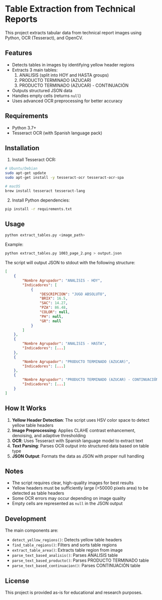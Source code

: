 # Table Extraction from Technical Reports

This project extracts tabular data from technical report images using Python, OCR (Tesseract), and OpenCV.

## Features

- Detects tables in images by identifying yellow header regions
- Extracts 3 main tables:
  1. ANALISIS (split into HOY and HASTA groups)
  2. PRODUCTO TERMINADO (AZUCAR)
  3. PRODUCTO TERMINADO (AZUCAR) - CONTINUACIÓN
- Outputs structured JSON data
- Handles empty cells (returns `null`)
- Uses advanced OCR preprocessing for better accuracy

## Requirements

- Python 3.7+
- Tesseract OCR (with Spanish language pack)

## Installation

1. Install Tesseract OCR:
```bash
# Ubuntu/Debian
sudo apt-get update
sudo apt-get install -y tesseract-ocr tesseract-ocr-spa

# macOS
brew install tesseract tesseract-lang
```

2. Install Python dependencies:
```bash
pip install -r requirements.txt
```

## Usage

```bash
python extract_tables.py <image_path>
```

Example:
```bash
python extract_tables.py 1003_page_2.png > output.json
```

The script will output JSON to stdout with the following structure:

```json
[
    {
        "Nombre Agrupador": "ANALISIS - HOY",
        "Indicadores": [
            {
                "DESCRIPCION": "JUGO ABSOLUTO",
                "BRIX": 16.5,
                "SAC": 14.27,
                "PZA": 86.48,
                "COLOR": null,
                "PH": null,
                "GR": null
            }
        ]
    },
    {
        "Nombre Agrupador": "ANALISIS - HASTA",
        "Indicadores": [...]
    },
    {
        "Nombre Agrupador": "PRODUCTO TERMINADO (AZUCAR)",
        "Indicadores": [...]
    },
    {
        "Nombre Agrupador": "PRODUCTO TERMINADO (AZUCAR) - CONTINUACIÓN",
        "Indicadores": [...]
    }
]
```

## How It Works

1. **Yellow Header Detection**: The script uses HSV color space to detect yellow table headers
2. **Image Preprocessing**: Applies CLAHE contrast enhancement, denoising, and adaptive thresholding
3. **OCR**: Uses Tesseract with Spanish language model to extract text
4. **Text Parsing**: Parses OCR output into structured data based on table type
5. **JSON Output**: Formats the data as JSON with proper null handling

## Notes

- The script requires clear, high-quality images for best results
- Yellow headers must be sufficiently large (>50000 pixels area) to be detected as table headers
- Some OCR errors may occur depending on image quality
- Empty cells are represented as `null` in the JSON output

## Development

The main components are:

- `detect_yellow_regions()`: Detects yellow table headers
- `find_table_regions()`: Filters and sorts table regions
- `extract_table_area()`: Extracts table region from image
- `parse_text_based_analisis()`: Parses ANALISIS table
- `parse_text_based_producto()`: Parses PRODUCTO TERMINADO table
- `parse_text_based_continuacion()`: Parses CONTINUACIÓN table

## License

This project is provided as-is for educational and research purposes.
